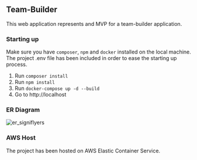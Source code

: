 ## Team-Builder

This web application represents and MVP for a team-builder application.

### Starting up

Make sure you have `composer`, `npm` and `docker` installed on the local machine.
The project .env file has been included in order to ease the starting up process.

1. Run `composer install`
2. Run `npm install`
3. Run `docker-compose up -d --build`
4. Go to http://localhost

### ER Diagram

![er_signiflyers](https://user-images.githubusercontent.com/22022194/230878992-0a71ceca-a727-4230-a12c-aa850d4963b0.png)

### AWS Host

The project has been hosted on AWS Elastic Container Service.
